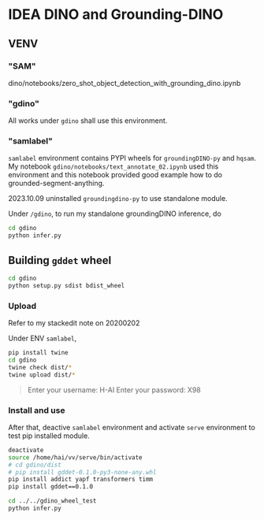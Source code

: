 # IDEA DINO and Grounding-DINO

## VENV

### "SAM"

dino/notebooks/zero_shot_object_detection_with_grounding_dino.ipynb


### "gdino"

All works under `gdino` shall use this environment.


### "samlabel"

`samlabel` environment contains PYPI wheels for `groundingDINO-py` and `hqsam`. My notebook `gdino/notebooks/text_annotate_02.ipynb` used this environment and this notebook provided good example how to do grounded-segment-anything.

2023.10.09 uninstalled `groundingdino-py` to use standalone module.

Under `/gdino`, to run my standalone groundingDINO inference, do

```bash
cd gdino
python infer.py
```

## Building `gddet` wheel

```bash
cd gdino
python setup.py sdist bdist_wheel
```

### Upload

Refer to my stackedit note on 20200202

Under ENV `samlabel`,

```bash
pip install twine
cd gdino
twine check dist/*
twine upload dist/*
```

>Enter your username: H-AI
>Enter your password: X98


### Install and use

After that, deactive `samlabel` environment and activate `serve` environment to test pip installed module.


```bash
deactivate
source /home/hai/vv/serve/bin/activate
# cd gdino/dist
# pip install gddet-0.1.0-py3-none-any.whl
pip install addict yapf transformers timm
pip install gddet==0.1.0

cd ../../gdino_wheel_test
python infer.py
```

